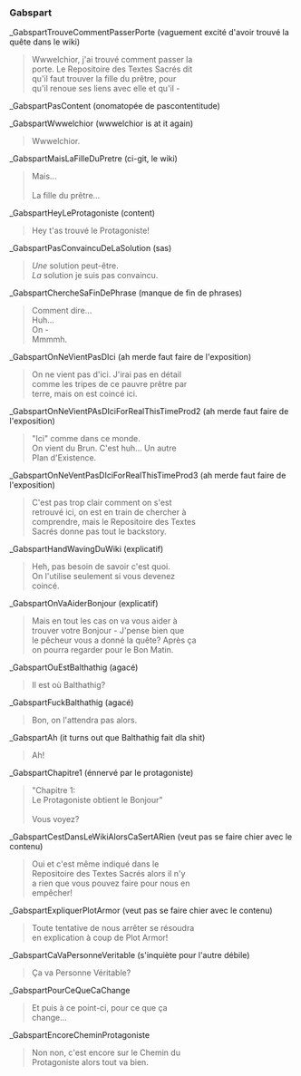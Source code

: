 ### Gabspart

_GabspartTrouveCommentPasserPorte
(vaguement excité d'avoir trouvé la quête dans le wiki)
> Wwwelchior, j'ai trouvé comment passer la  \
> porte. Le Repositoire des Textes Sacrés dit \
> qu'il faut trouver la fille du prêtre, pour \
> qu'il renoue ses liens avec elle et qu'il -

_GabspartPasContent
(onomatopée de pascontentitude)

_GabspartWwwelchior
(wwwelchior is at it again)
> Wwwelchior.

_GabspartMaisLaFilleDuPretre
(ci-git, le wiki)
> Mais... \
>  \
> La fille du prêtre...

_GabspartHeyLeProtagoniste
(content)
> Hey t'as trouvé le Protagoniste!

_GabspartPasConvaincuDeLaSolution
(sas)
> *Une* solution peut-être. \
> *La* solution je suis pas convaincu.

_GabspartChercheSaFinDePhrase
(manque de fin de phrases)
> Comment dire... \
> Huh... \
> On - \
> Mmmmh.

_GabspartOnNeVientPasDIci
(ah merde faut faire de l'exposition)
> On ne vient pas d'ici. J'irai pas en détail \
> comme les tripes de ce pauvre prêtre par  \
> terre, mais on est coincé ici.

_GabspartOnNeVientPAsDIciForRealThisTimeProd2
(ah merde faut faire de l'exposition)
> "Ici" comme dans ce monde.  \
> On vient du Brun. C'est huh... Un autre \
> Plan d'Existence.

_GabspartOnNeVentPasDIciForRealThisTimeProd3
(ah merde faut faire de l'exposition)
> C'est pas trop clair comment on s'est  \
> retrouvé ici, on est en train de chercher à \
> comprendre, mais le Repositoire des Textes \
> Sacrés donne pas tout le backstory.

_GabspartHandWavingDuWiki
(explicatif)
> Heh, pas besoin de savoir c'est quoi.  \
> On l'utilise seulement si vous devenez  \
> coincé.

_GabspartOnVaAiderBonjour
(explicatif)
> Mais en tout les cas on va vous aider à  \
> trouver votre Bonjour - J'pense bien que \
> le pêcheur vous a donné la quête? Après ça  \
> on pourra regarder pour le Bon Matin.

_GabspartOuEstBalthathig
(agacé)
> Il est où Balthathig?

_GabspartFuckBalthathig
(agacé)
> Bon, on l'attendra pas alors.

_GabspartAh
(it turns out que Balthathig fait dla shit)
> Ah!

_GabspartChapitre1
(énnervé par le protagoniste)
> "Chapitre 1: \
> Le Protagoniste obtient le Bonjour" \
>  \
> Vous voyez?

_GabspartCestDansLeWikiAlorsCaSertARien
(veut pas se faire chier avec le contenu)
> Oui et c'est même indiqué dans le  \
> Repositoire des Textes Sacrés alors il n'y \
> a rien que vous pouvez faire pour nous en \
> empêcher!

_GabspartExpliquerPlotArmor
(veut pas se faire chier avec le contenu)
> Toute tentative de nous arrêter se résoudra \
> en explication à coup de Plot Armor!

_GabspartCaVaPersonneVeritable
(s'inquiète pour l'autre débile)
> Ça va Personne Véritable?

_GabspartPourCeQueCaChange
> Et puis à ce point-ci, pour ce que ça \
> change...

_GabspartEncoreCheminProtagoniste
> Non non, c'est encore sur le Chemin du \
> Protagoniste alors tout va bien.
